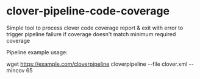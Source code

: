 # clover-pipeline-code-coverage
Simple tool to process clover code coverage report &amp; exit with error to trigger pipeline failure if coverage doesn't match minimum required coverage



Pipeline example usage:

wget https://example.com/cloverpipeline
cloverpipeline --file clover.xml --mincov 65
